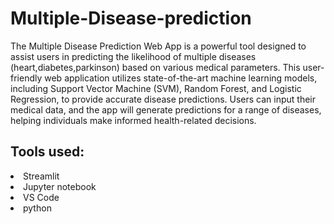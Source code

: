 # Multiple-Disease-prediction
The Multiple Disease Prediction Web App is a powerful tool designed to assist users in predicting the likelihood of multiple diseases (heart,diabetes,parkinson) based on various medical parameters. This user-friendly web application utilizes state-of-the-art machine learning models, including Support Vector Machine (SVM), Random Forest, and Logistic Regression, to provide accurate disease predictions. Users can input their medical data, and the app will generate predictions for a range of diseases, helping individuals make informed health-related decisions.<br>
## Tools used:
<li>Streamlit</li>
<li>Jupyter notebook</li>
<li>VS Code</li>
<li>python</li>

